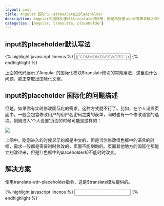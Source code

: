 ```yaml
---
layout: post
title: Angular 国际化--$translate之placeholder
description: Angular的国际化模块$translate很好用，但是再处理input等表单输入框的placeholder上却总是不能实时翻译的情况，本文给出解决方案
categories: [angular, translate, placeholder]
---
```


## input的placeholder默认写法

{% highlight javascript linenos %}
<input type='text' placeholder='{{"COMMON.PASSWORD" | translate}}' >
{% endhighlight %}

上面的代码展示了Angular 的国际化模块$translate模块的常规用法，这里没什么问题，能正常取出国际化文案。

## input的placeholder 国际化的问题描述

但是，如果你有实时修改国际化的需求，这种方式就不行了。比如，在个人设置页面中，一般会包含修改用户的用户名密码之类的表单，同时也有一个修改语言的选项。刚刚进入‘个人设置’页面的时候可能是这样的：

<img src="http://woaixiangbao.github.io/images/20160819/translate-placeholder.jpg" >

上图中，刚刚进入的时候显示的都是中文的，但是当你修改绿色框中的语言的时候，需求一般都是需要时时修改的，页面不能刷新的。页面其他地方的国际化都能立刻改过来，但是红色框中的placeholder却不能时时改变。

## 解决方案

使用translate-attr-placeholder指令，这是$translate模块提供的。

{% highlight javascript linenos %}
<input type='text' translate translate-attr-placeholder='COMMON.NEW_PASSWORD' >
{% endhighlight %}


